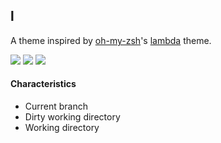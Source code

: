 ## l

A theme inspired by [oh-my-zsh](https://github.com/robbyrussell/oh-my-zsh/blob/master/themes/lambda.zsh-theme)'s [lambda](http://zshthem.es/screenshots/lambda.png) theme.

![](http://f.cl.ly/items/2J3M0f2X1j3u471y080I/2.png)
![](http://f.cl.ly/items/2S25360U1p360E0D2u2g/3.png)
![](http://f.cl.ly/items/1w0s0Q3x3r2Z1F1l011k/4.png)


#### Characteristics

* Current branch
* Dirty working directory
* Working directory